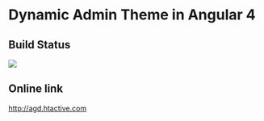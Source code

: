 # Dynamic Admin Theme in Angular 4 
## Build Status
<img src="https://hdthuan.visualstudio.com/_apis/public/build/definitions/ad65cc3e-3815-462c-88f1-c8a9f01b1774/7/badge"/>

## Online link
http://agd.htactive.com
